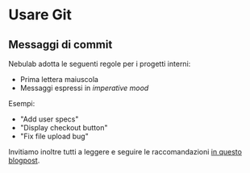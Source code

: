 # Usare Git

## Messaggi di commit

Nebulab adotta le seguenti regole per i progetti interni:

- Prima lettera maiuscola
- Messaggi espressi in *imperative mood*

Esempi: 

- "Add user specs"
- "Display checkout button"
- "Fix file upload bug"

Invitiamo inoltre tutti a leggere e seguire le raccomandazioni 
[in questo blogpost](http://who-t.blogspot.com/2009/12/on-commit-messages.html).
